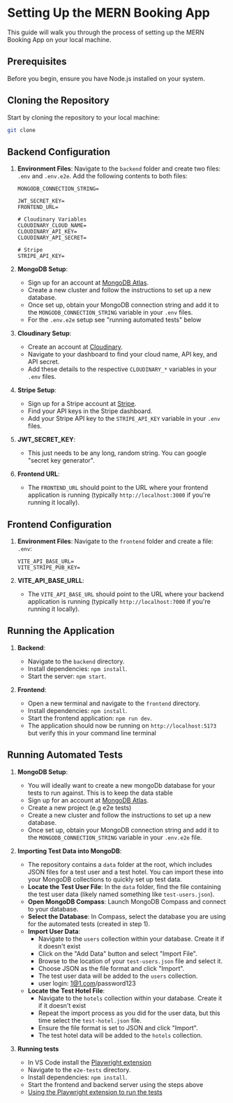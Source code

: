 # Setting Up the MERN Booking App

This guide will walk you through the process of setting up the MERN Booking App on your local machine.

## Prerequisites

Before you begin, ensure you have Node.js installed on your system.

## Cloning the Repository

Start by cloning the repository to your local machine:

```bash
git clone
```

## Backend Configuration

1. **Environment Files**: Navigate to the `backend` folder and create two files: `.env` and `.env.e2e`. Add the following contents to both files:

   ```plaintext
   MONGODB_CONNECTION_STRING=

   JWT_SECRET_KEY=
   FRONTEND_URL=

   # Cloudinary Variables
   CLOUDINARY_CLOUD_NAME=
   CLOUDINARY_API_KEY=
   CLOUDINARY_API_SECRET=

   # Stripe
   STRIPE_API_KEY=
   ```

2. **MongoDB Setup**:

   - Sign up for an account at [MongoDB Atlas](https://www.mongodb.com/cloud/atlas).
   - Create a new cluster and follow the instructions to set up a new database.
   - Once set up, obtain your MongoDB connection string and add it to the `MONGODB_CONNECTION_STRING` variable in your `.env` files.
   - For the `.env.e2e` setup see "running automated tests" below

3. **Cloudinary Setup**:

   - Create an account at [Cloudinary](https://cloudinary.com/).
   - Navigate to your dashboard to find your cloud name, API key, and API secret.
   - Add these details to the respective `CLOUDINARY_*` variables in your `.env` files.

4. **Stripe Setup**:

   - Sign up for a Stripe account at [Stripe](https://stripe.com/).
   - Find your API keys in the Stripe dashboard.
   - Add your Stripe API key to the `STRIPE_API_KEY` variable in your `.env` files.

5. **JWT_SECRET_KEY**:

   - This just needs to be any long, random string. You can google "secret key generator".

6. **Frontend URL**:
   - The `FRONTEND_URL` should point to the URL where your frontend application is running (typically `http://localhost:3000` if you're running it locally).

## Frontend Configuration

1. **Environment Files**: Navigate to the `frontend` folder and create a file: `.env`:

   ```plaintext
   VITE_API_BASE_URL=
   VITE_STRIPE_PUB_KEY=
   ```

2. **VITE_API_BASE_URLL**:
   - The `VITE_API_BASE_URL` should point to the URL where your backend application is running (typically `http://localhost:7000` if you're running it locally).

## Running the Application

1. **Backend**:

   - Navigate to the `backend` directory.
   - Install dependencies: `npm install`.
   - Start the server: `npm start`.

2. **Frontend**:
   - Open a new terminal and navigate to the `frontend` directory.
   - Install dependencies: `npm install`.
   - Start the frontend application: `npm run dev`.
   - The application should now be running on `http://localhost:5173` but verify this in your command line terminal

## Running Automated Tests

1. **MongoDB Setup**:
   - You will ideally want to create a new mongoDb database for your tests to run against. This is to keep the data stable
   - Sign up for an account at [MongoDB Atlas](https://www.mongodb.com/cloud/atlas).
   - Create a new project (e.g e2e tests)
   - Create a new cluster and follow the instructions to set up a new database.
   - Once set up, obtain your MongoDB connection string and add it to the `MONGODB_CONNECTION_STRING` variable in your `.env.e2e` file.
2. **Importing Test Data into MongoDB**:

   - The repository contains a `data` folder at the root, which includes JSON files for a test user and a test hotel. You can import these into your MongoDB collections to quickly set up test data.
   - **Locate the Test User File**: In the `data` folder, find the file containing the test user data (likely named something like `test-users.json`).
   - **Open MongoDB Compass**: Launch MongoDB Compass and connect to your database.
   - **Select the Database**: In Compass, select the database you are using for the automated tests (created in step 1).
   - **Import User Data**:
     - Navigate to the `users` collection within your database. Create it if it doesn't exist
     - Click on the "Add Data" button and select "Import File".
     - Browse to the location of your `test-users.json` file and select it.
     - Choose JSON as the file format and click "Import".
     - The test user data will be added to the `users` collection.
     - user login: 1@1.com/password123
   - **Locate the Test Hotel File**:
     - Navigate to the `hotels` collection within your database. Create it if it doesn't exist
     - Repeat the import process as you did for the user data, but this time select the `test-hotel.json` file.
     - Ensure the file format is set to JSON and click "Import".
     - The test hotel data will be added to the `hotels` collection.

3. **Running tests**
   - In VS Code install the [Playwright extension](https://marketplace.visualstudio.com/items?itemName=ms-playwright.playwright)
   - Navigate to the `e2e-tests` directory.
   - Install dependencies: `npm install`.
   - Start the frontend and backend server using the steps above
   - [Using the Playwright extension to run the tests](https://playwright.dev/docs/getting-started-vscode#running-tests)
